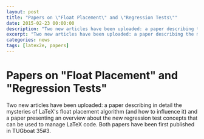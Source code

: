 ```yaml
---
layout: post
title: "Papers on \"Float Placement\" and \"Regression Tests\""
date: 2015-02-23 00:00:00
description: "Two new articles have been uploaded: a paper describing the mysteries of LaTeX's float placement algorithm and a paper about the new regression test."
excerpt: "Two new articles have been uploaded: a paper describing the mysteries of LaTeX's float placement algorithm and a paper about the new regression test."
categories: news
tags: [latex2e, papers]
---
```


# Papers on "Float Placement" and "Regression Tests"

Two new articles have been uploaded: a paper describing in detail the mysteries of LaTeX's float placement algorithm (and how to influence it) and a paper presenting an overview about the new regression test concepts that can be used to manage LaTeX code. Both papers have been first published in TUGboat 35#3.
